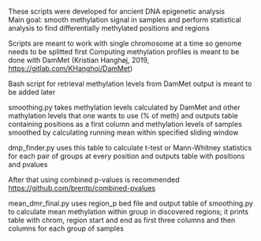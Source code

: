 These scripts were developed for ancient DNA epigenetic analysis  
Main goal: smooth methylation signal in samples and perform statistical analysis to find differentially methylated positions and regions

Scripts are meant to work with single chromosome at a time so genome needs to be splitted first
Computing methylation profiles is meant to be done with DamMet (Kristian Hanghøj, 2019, https://gitlab.com/KHanghoj/DamMet)

Bash script for retrieval methylation levels from DamMet output is meant to be added later

smoothing.py takes methylation levels calculated by DamMet and other mathylation levels that one wants to use (% of meth) and outputs table containing positions as a first column and methylation levels of samples smoothed by calculating running mean within specified sliding window

dmp_finder.py uses this table to calculate t-test or Mann-Whitney statistics for each pair of groups at every position and outputs table with positions and pvalues

After that using combined p-values is recommended 
https://github.com/brentp/combined-pvalues

mean_dmr_final.py uses region_p bed file and output table of smoothing.py to calculate mean methylation within group in discovered regions; it prints table with chrom, region start and end as first three columns and then columns for each group of samples
